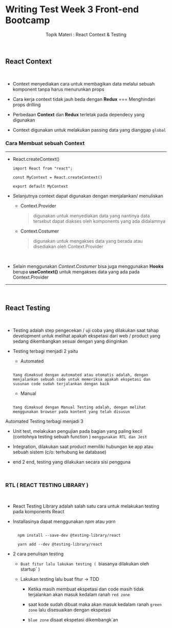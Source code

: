 # Writing Test Week 3 Front-end Bootcamp

<center> Topik Materi : React Context & Testing</center>

<br/>
<br/>

## React Context 
<br>

- Context menyediakan cara untuk membagikan data melalui sebuah komponent tanpa harus menurunkan props 
  
- Cara kerja context tidak jauh beda dengan **Redux** === Menghindari props drilling 
  
- Perbedaan **Context** dan **Redux** terletak pada dependecy yang digunakan
  
- Context digunakan untuk melakukan passing data yang dianggap  `global` 

### Cara Membuat sebuah Context 
---

- React.createContext() 

    ```
    import React from "react";

    const MyContext = React.createContext()

    export default MyContext 

    ``` 

- Selanjutnya context dapat digunakan dengan menjalankan/ menuliskan 

    - Context.Provider
        > digunakan untuk menyediakan data yang nantinya data tersebut dapat diakses oleh komponents yang ada didalamnya 

    - Context.Costumer
        > digunakan untuk mengakses data    yang berada atau disediakan oleh Context.Provider 
<br>

- Selain menggunakan _Context.Costumer_ bisa juga menggunakan **Hooks** berupa **useContext()** untuk mengakses data yang ada pada Context.Provider 

--- 

<br>

## React Testing

<br>

- Testing adalah step pengecekan / uji coba yang dilakukan saat tahap development untuk melihat apakah ekspetasi dari web / product yang sedang dikembangkan sesuai dengan yang diinginkan 
  
- Testing terbagi menjadi 2 yaitu 

    - Automated
    ```

    Yang dimaksud dengan automated atau otomatis adalah, dengan menjalankan sebuah code untuk memeriksa apakah ekspetasi dan susunan code sudah terjalankan dengan baik 

    ```
 
    - Manual

    ``` 

    Yang dimaksud dengan Manual Testing adalah, dengan melihat menggunakan browser pada kontent yang telah disusun

    ```
  
Automated Testing terbagi menjadi 3 

- Unit test, melakukan pengujian pada bagian yang paling kecil (contohnya testing sebuah function ) `menggunakan RTL dan Jest` 
  
- Integration, dilakukan saat product memiliki hubungan ke app atau sebuah sistem (c/o: terhubung ke database)
  
- end 2 end, testing yang dilakukan secara sisi pengguna 

<br>

### RTL ( REACT TESTING LIBRARY )
<br>

- React Testing Library adalah salah satu cara untuk melakukan testing pada komponents React

- Installasinya dapat menggunakan _npm_ atau _yarn_ 
  
  ```

    npm install --save-dev @testing-library/react 

    yarn add --dev @testing-library/react

  ```
  

- 2 cara penulisan testing 
  
    - `Buat fitur lalu lakukan testing ( `biasanya dilakukan oleh startup` ) 
      
    - Lakukan testing lalu buat fitur -> TDD 
      
        - Ketika masih membuat ekspetasi dan code masih tidak terjalankan akan masuk kedalam ranah `red zone`

        - saat kode sudah dibuat maka akan masuk kedalam ranah `green zone` lalu disesuaikan dengan ekspetasi 
      
        - `blue zone` disaat ekspetasi dikembangk`an

